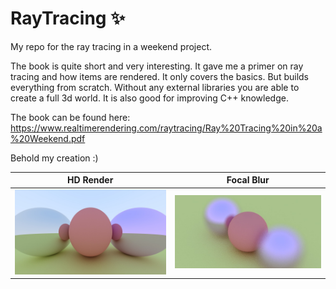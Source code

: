 # RayTracing ✨
My repo for the ray tracing in a weekend project.

The book is quite short and very interesting.
It gave me a primer on ray tracing and how items are rendered.
It only covers the basics. But builds everything from scratch.
Without any external libraries you are able to create a full 3d world.
It is also good for improving C++ knowledge.

The book can be found here:
https://www.realtimerendering.com/raytracing/Ray%20Tracing%20in%20a%20Weekend.pdf

Behold my creation :)

HD Render                  |  Focal Blur
:-------------------------:|:-------------------------:
<img alt="" style="display: inline;" src="https://raw.githubusercontent.com/genericalexacc/RayTracing/master/out/out.jpg" width="500"> | <img alt="" style="display: inline;" src="https://raw.githubusercontent.com/genericalexacc/RayTracing/master/out/out2.jpg" width="500">

